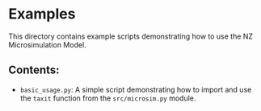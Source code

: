 # Examples

This directory contains example scripts demonstrating how to use the NZ Microsimulation Model.

## Contents:

*   `basic_usage.py`: A simple script demonstrating how to import and use the `taxit` function from the `src/microsim.py` module.
